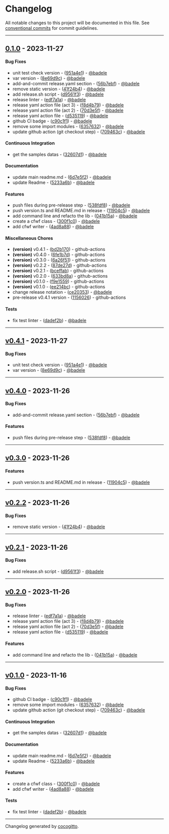 # Changelog
All notable changes to this project will be documented in this file. See [conventional commits](https://www.conventionalcommits.org/) for commit guidelines.

- - -
## [0.1.0](https://github.com/badele/cfwf/compare/1f01928591f654b573da7454d513374f0e99f433..0.1.0) - 2023-11-27
#### Bug Fixes
- unit test check version - ([951a4e1](https://github.com/badele/cfwf/commit/951a4e12a743329adf732f14d3fcac723e263299)) - [@badele](https://github.com/badele)
- var version - ([8e69d9c](https://github.com/badele/cfwf/commit/8e69d9cc451c6bce2f1f821164d9d46713859a6d)) - [@badele](https://github.com/badele)
- add-and-commit release.yaml section - ([56b7ebf](https://github.com/badele/cfwf/commit/56b7ebfc21b114456de9286b892be67a6f00bda4)) - [@badele](https://github.com/badele)
- remove static version - ([41f24b4](https://github.com/badele/cfwf/commit/41f24b4ece7f58ac090a5107650d9971d9bb7742)) - [@badele](https://github.com/badele)
- add release.sh script - ([d9561f3](https://github.com/badele/cfwf/commit/d9561f3bee5b6770d6efc35b408b72f540e4e468)) - [@badele](https://github.com/badele)
- release linter - ([edf7a1a](https://github.com/badele/cfwf/commit/edf7a1a6ddb49ff2c61ee9cbdb2a18b9d495a5b8)) - [@badele](https://github.com/badele)
- release yaml action file (act 3) - ([f8d4b79](https://github.com/badele/cfwf/commit/f8d4b79a0b50351455899b78c9aa414ea626d792)) - [@badele](https://github.com/badele)
- release yaml action file (act 2) - ([70d3e5f](https://github.com/badele/cfwf/commit/70d3e5fce6120ad61b70aa2ceba9b1cba088e2de)) - [@badele](https://github.com/badele)
- release yaml action file - ([d535119](https://github.com/badele/cfwf/commit/d535119114538b29a7b42f3bfa4fba738a6154ce)) - [@badele](https://github.com/badele)
- github CI badge - ([c90c1f1](https://github.com/badele/cfwf/commit/c90c1f1384bf59385d9d9229b7dbc9d271c2d12e)) - [@badele](https://github.com/badele)
- remove some import modules - ([6357632](https://github.com/badele/cfwf/commit/63576324ed4092053e5c74a9a6fe1cc30d5641ce)) - [@badele](https://github.com/badele)
- update github action (git checkout step) - ([709463c](https://github.com/badele/cfwf/commit/709463c49ece3f0feee77437626ffc418ec722cf)) - [@badele](https://github.com/badele)
#### Continuous Integration
- get the samples datas - ([32607d1](https://github.com/badele/cfwf/commit/32607d160cd403ac69b9edff97404661ca2eae32)) - [@badele](https://github.com/badele)
#### Documentation
- update main readme.md - ([6d7e5f2](https://github.com/badele/cfwf/commit/6d7e5f2eae6cbaa8c75728e67f2a476a724c2a77)) - [@badele](https://github.com/badele)
- update Readme - ([5233a6b](https://github.com/badele/cfwf/commit/5233a6bf253f9d6322c5ddf9bccc973ab8a6ce20)) - [@badele](https://github.com/badele)
#### Features
- push files during pre-release step - ([538fdf8](https://github.com/badele/cfwf/commit/538fdf8e5a1e01e3c1b0b69cf25e0b61b3371f7a)) - [@badele](https://github.com/badele)
- push version.ts and README.md in release - ([11904c5](https://github.com/badele/cfwf/commit/11904c5ede01466669c4f0ebfc521b8722716bc6)) - [@badele](https://github.com/badele)
- add command line and refacto the lib - ([041b15a](https://github.com/badele/cfwf/commit/041b15acb63b00c3f5c591357c4f4aaaa3046b24)) - [@badele](https://github.com/badele)
- create a cfwf class - ([300f1c0](https://github.com/badele/cfwf/commit/300f1c0118fec07a1a8ebc9c65f898f76677daff)) - [@badele](https://github.com/badele)
- add cfwf writer - ([4ad8a88](https://github.com/badele/cfwf/commit/4ad8a88dfcf41aa15a6f01b73b8984f8f8ee72ca)) - [@badele](https://github.com/badele)
#### Miscellaneous Chores
- **(version)** v0.4.1 - ([bd2b170](https://github.com/badele/cfwf/commit/bd2b17077d3f3a02c7018c0e566641ef85914b4f)) - github-actions
- **(version)** v0.4.0 - ([6fe1b7d](https://github.com/badele/cfwf/commit/6fe1b7df0771beaa22b4cf96be770e184ce86360)) - github-actions
- **(version)** v0.3.0 - ([6a26f51](https://github.com/badele/cfwf/commit/6a26f515dae6f5181f728dda7736d59e1080fee8)) - github-actions
- **(version)** v0.2.2 - ([87de27d](https://github.com/badele/cfwf/commit/87de27d55171fd7cacc0fa312c9de93427232b35)) - github-actions
- **(version)** v0.2.1 - ([bceffab](https://github.com/badele/cfwf/commit/bceffab485b50dc98e865a33d0fb72cf7713bd0c)) - github-actions
- **(version)** v0.2.0 - ([633bd8a](https://github.com/badele/cfwf/commit/633bd8a891681052c20cf93eed981abd6753aa84)) - github-actions
- **(version)** v0.1.0 - ([f9e1559](https://github.com/badele/cfwf/commit/f9e1559f5d3ddc07dd7f480e7435a07272024917)) - github-actions
- **(version)** v0.1.0 - ([ee214bc](https://github.com/badele/cfwf/commit/ee214bc85eccb62670ca3884d8a56f30b09b5fd6)) - github-actions
- change release notation - ([ce20353](https://github.com/badele/cfwf/commit/ce203535c2f31ec80ccdf570999cf95330e0456c)) - [@badele](https://github.com/badele)
- pre-release v0.4.1 version - ([1156026](https://github.com/badele/cfwf/commit/1156026006596e347683b5b53d20268d43859536)) - github-actions
#### Tests
- fix test linter - ([dadef2b](https://github.com/badele/cfwf/commit/dadef2b4b15b0c73944d1dc348fff28d62a8c521)) - [@badele](https://github.com/badele)

- - -

## [v0.4.1](https://github.com/badele/nix-projects/compare/v0.4.0..v0.4.1) - 2023-11-27
#### Bug Fixes
- unit test check version - ([951a4e1](https://github.com/badele/nix-projects/commit/951a4e12a743329adf732f14d3fcac723e263299)) - [@badele](https://github.com/badele)
- var version - ([8e69d9c](https://github.com/badele/nix-projects/commit/8e69d9cc451c6bce2f1f821164d9d46713859a6d)) - [@badele](https://github.com/badele)

- - -

## [v0.4.0](https://github.com/badele/nix-projects/compare/v0.3.0..v0.4.0) - 2023-11-26
#### Bug Fixes
- add-and-commit release.yaml section - ([56b7ebf](https://github.com/badele/nix-projects/commit/56b7ebfc21b114456de9286b892be67a6f00bda4)) - [@badele](https://github.com/badele)
#### Features
- push files during pre-release step - ([538fdf8](https://github.com/badele/nix-projects/commit/538fdf8e5a1e01e3c1b0b69cf25e0b61b3371f7a)) - [@badele](https://github.com/badele)

- - -

## [v0.3.0](https://github.com/badele/nix-projects/compare/v0.2.2..v0.3.0) - 2023-11-26
#### Features
- push version.ts and README.md in release - ([11904c5](https://github.com/badele/nix-projects/commit/11904c5ede01466669c4f0ebfc521b8722716bc6)) - [@badele](https://github.com/badele)

- - -

## [v0.2.2](https://github.com/badele/nix-projects/compare/v0.2.1..v0.2.2) - 2023-11-26
#### Bug Fixes
- remove static version - ([41f24b4](https://github.com/badele/nix-projects/commit/41f24b4ece7f58ac090a5107650d9971d9bb7742)) - [@badele](https://github.com/badele)

- - -

## [v0.2.1](https://github.com/badele/nix-projects/compare/v0.2.0..v0.2.1) - 2023-11-26
#### Bug Fixes
- add release.sh script - ([d9561f3](https://github.com/badele/nix-projects/commit/d9561f3bee5b6770d6efc35b408b72f540e4e468)) - [@badele](https://github.com/badele)

- - -

## [v0.2.0](https://github.com/badele/nix-projects/compare/v0.1.0..v0.2.0) - 2023-11-26
#### Bug Fixes
- release linter - ([edf7a1a](https://github.com/badele/nix-projects/commit/edf7a1a6ddb49ff2c61ee9cbdb2a18b9d495a5b8)) - [@badele](https://github.com/badele)
- release yaml action file (act 3) - ([f8d4b79](https://github.com/badele/nix-projects/commit/f8d4b79a0b50351455899b78c9aa414ea626d792)) - [@badele](https://github.com/badele)
- release yaml action file (act 2) - ([70d3e5f](https://github.com/badele/nix-projects/commit/70d3e5fce6120ad61b70aa2ceba9b1cba088e2de)) - [@badele](https://github.com/badele)
- release yaml action file - ([d535119](https://github.com/badele/nix-projects/commit/d535119114538b29a7b42f3bfa4fba738a6154ce)) - [@badele](https://github.com/badele)
#### Features
- add command line and refacto the lib - ([041b15a](https://github.com/badele/nix-projects/commit/041b15acb63b00c3f5c591357c4f4aaaa3046b24)) - [@badele](https://github.com/badele)

- - -

## [v0.1.0](https://github.com/badele/nix-projects/compare/1f01928591f654b573da7454d513374f0e99f433..v0.1.0) - 2023-11-16
#### Bug Fixes
- github CI badge - ([c90c1f1](https://github.com/badele/nix-projects/commit/c90c1f1384bf59385d9d9229b7dbc9d271c2d12e)) - [@badele](https://github.com/badele)
- remove some import modules - ([6357632](https://github.com/badele/nix-projects/commit/63576324ed4092053e5c74a9a6fe1cc30d5641ce)) - [@badele](https://github.com/badele)
- update github action (git checkout step) - ([709463c](https://github.com/badele/nix-projects/commit/709463c49ece3f0feee77437626ffc418ec722cf)) - [@badele](https://github.com/badele)
#### Continuous Integration
- get the samples datas - ([32607d1](https://github.com/badele/nix-projects/commit/32607d160cd403ac69b9edff97404661ca2eae32)) - [@badele](https://github.com/badele)
#### Documentation
- update main readme.md - ([6d7e5f2](https://github.com/badele/nix-projects/commit/6d7e5f2eae6cbaa8c75728e67f2a476a724c2a77)) - [@badele](https://github.com/badele)
- update Readme - ([5233a6b](https://github.com/badele/nix-projects/commit/5233a6bf253f9d6322c5ddf9bccc973ab8a6ce20)) - [@badele](https://github.com/badele)
#### Features
- create a cfwf class - ([300f1c0](https://github.com/badele/nix-projects/commit/300f1c0118fec07a1a8ebc9c65f898f76677daff)) - [@badele](https://github.com/badele)
- add cfwf writer - ([4ad8a88](https://github.com/badele/nix-projects/commit/4ad8a88dfcf41aa15a6f01b73b8984f8f8ee72ca)) - [@badele](https://github.com/badele)
#### Tests
- fix test linter - ([dadef2b](https://github.com/badele/nix-projects/commit/dadef2b4b15b0c73944d1dc348fff28d62a8c521)) - [@badele](https://github.com/badele)

- - -

Changelog generated by [cocogitto](https://github.com/cocogitto/cocogitto).
